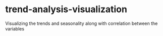 # trend-analysis-visualization
Visualizing the trends and seasonality along with correlation between the variables
